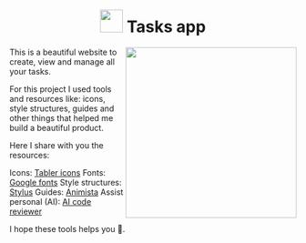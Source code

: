 <h1 align="center"> <img src="https://upload.wikimedia.org/wikipedia/commons/5/5b/Google_Tasks_2021.svg" width="40"> Tasks app</h1>
<img src="https://media2.giphy.com/media/v1.Y2lkPTc5MGI3NjExNjBlMzk2M2ZhMDYxNDY3YTE0ZDA2YjI3YjUwMjYyNTU1MDNhZTljMCZjdD1n/8HcT5UwUTT0XtlIvmc/giphy.gif" align="right" width="300">
<p>
  This is a beautiful website to create, view and manage all your tasks.
</p>
<p>
  For this project I used tools and resources like: icons, style structures, guides and other things that helped me build a beautiful product.
  
  Here I share with you the resources:
  
  Icons: <a href="https://tablericons.com/">Tabler icons</a>
  Fonts: <a href="https://fonts.google.com/">Google fonts</a>
  Style structures: <a href="https://stylus-lang.com/">Stylus</a>
  Guides: <a href="https://animista.net/">Animista</a>
  Assist personal (AI): <a href="https://ai-code-reviewer.com/">AI code reviewer</a>
  
  I hope these tools helps you 💚.
</p>
